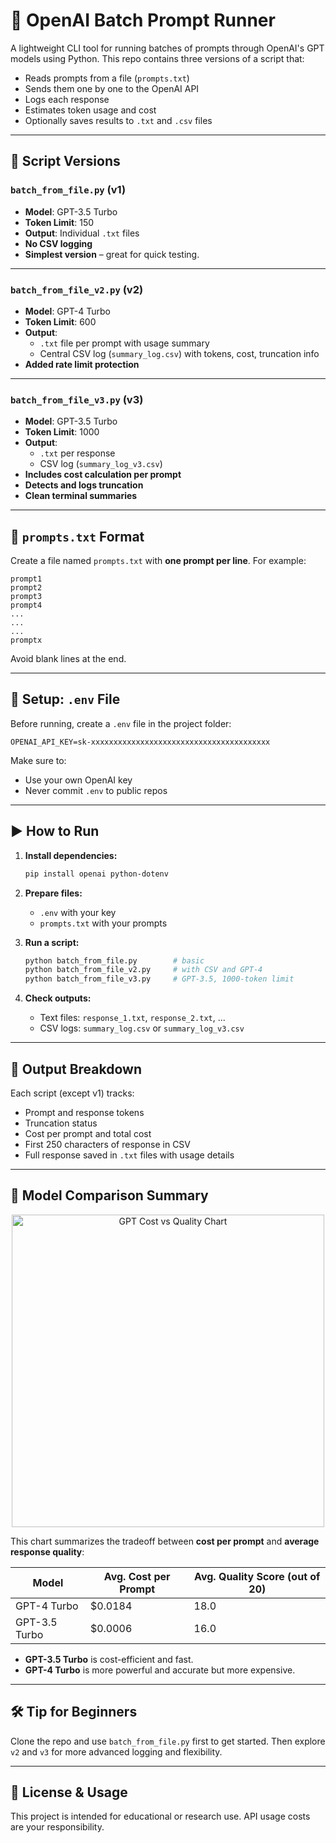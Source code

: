 # 🧠 OpenAI Batch Prompt Runner

A lightweight CLI tool for running batches of prompts through OpenAI's GPT models using Python. This repo contains three versions of a script that:
- Reads prompts from a file (`prompts.txt`)
- Sends them one by one to the OpenAI API
- Logs each response
- Estimates token usage and cost
- Optionally saves results to `.txt` and `.csv` files

---

## 📂 Script Versions

### `batch_from_file.py` (v1)
- **Model**: GPT-3.5 Turbo
- **Token Limit**: 150
- **Output**: Individual `.txt` files
- **No CSV logging**
- **Simplest version** – great for quick testing.

---

### `batch_from_file_v2.py` (v2)
- **Model**: GPT-4 Turbo
- **Token Limit**: 600
- **Output**:
  - `.txt` file per prompt with usage summary
  - Central CSV log (`summary_log.csv`) with tokens, cost, truncation info
- **Added rate limit protection**

---

### `batch_from_file_v3.py` (v3)
- **Model**: GPT-3.5 Turbo
- **Token Limit**: 1000
- **Output**:
  - `.txt` per response
  - CSV log (`summary_log_v3.csv`)
- **Includes cost calculation per prompt**
- **Detects and logs truncation**
- **Clean terminal summaries**

---

## 📜 `prompts.txt` Format

Create a file named `prompts.txt` with **one prompt per line**. For example:

```
prompt1
prompt2
prompt3
prompt4
...
...
...
promptx
```

Avoid blank lines at the end.

---

## 🔐 Setup: `.env` File

Before running, create a `.env` file in the project folder:

```
OPENAI_API_KEY=sk-xxxxxxxxxxxxxxxxxxxxxxxxxxxxxxxxxxxxxxxx
```

Make sure to:
- Use your own OpenAI key
- Never commit `.env` to public repos

---

## ▶️ How to Run

1. **Install dependencies:**
   ```bash
   pip install openai python-dotenv
   ```

2. **Prepare files:**
   - `.env` with your key
   - `prompts.txt` with your prompts

3. **Run a script:**
   ```bash
   python batch_from_file.py        # basic
   python batch_from_file_v2.py     # with CSV and GPT-4
   python batch_from_file_v3.py     # GPT-3.5, 1000-token limit
   ```

4. **Check outputs:**
   - Text files: `response_1.txt`, `response_2.txt`, ...
   - CSV logs: `summary_log.csv` or `summary_log_v3.csv`

---

## 🧾 Output Breakdown

Each script (except v1) tracks:
- Prompt and response tokens
- Truncation status
- Cost per prompt and total cost
- First 250 characters of response in CSV
- Full response saved in `.txt` files with usage details

---

## 🤖 Model Comparison Summary
<p align="center">
  <img src="image/gptcost.png" alt="GPT Cost vs Quality Chart" width="500"/>
</p>

This chart summarizes the tradeoff between **cost per prompt** and **average response quality**:

| Model         | Avg. Cost per Prompt | Avg. Quality Score (out of 20) |
|---------------|----------------------|--------------------------------|
| GPT-4 Turbo   | $0.0184              | 18.0                           |
| GPT-3.5 Turbo | $0.0006              | 16.0                           |

- **GPT-3.5 Turbo** is cost-efficient and fast.
- **GPT-4 Turbo** is more powerful and accurate but more expensive.

---

## 🛠️ Tip for Beginners

Clone the repo and use `batch_from_file.py` first to get started.
Then explore `v2` and `v3` for more advanced logging and flexibility.

---

## 📌 License & Usage

This project is intended for educational or research use. API usage costs are your responsibility.
